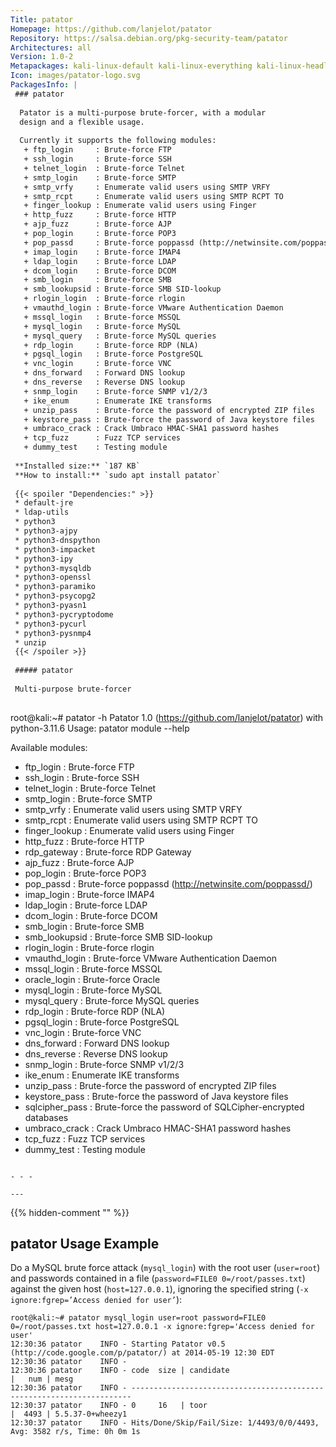 ```yaml
---
Title: patator
Homepage: https://github.com/lanjelot/patator
Repository: https://salsa.debian.org/pkg-security-team/patator
Architectures: all
Version: 1.0-2
Metapackages: kali-linux-default kali-linux-everything kali-linux-headless kali-linux-large kali-tools-passwords kali-tools-web 
Icon: images/patator-logo.svg
PackagesInfo: |
 ### patator
 
  Patator is a multi-purpose brute-forcer, with a modular
  design and a flexible usage.
   
  Currently it supports the following modules:
   + ftp_login     : Brute-force FTP
   + ssh_login     : Brute-force SSH
   + telnet_login  : Brute-force Telnet
   + smtp_login    : Brute-force SMTP
   + smtp_vrfy     : Enumerate valid users using SMTP VRFY
   + smtp_rcpt     : Enumerate valid users using SMTP RCPT TO
   + finger_lookup : Enumerate valid users using Finger
   + http_fuzz     : Brute-force HTTP
   + ajp_fuzz      : Brute-force AJP
   + pop_login     : Brute-force POP3
   + pop_passd     : Brute-force poppassd (http://netwinsite.com/poppassd/)
   + imap_login    : Brute-force IMAP4
   + ldap_login    : Brute-force LDAP
   + dcom_login    : Brute-force DCOM
   + smb_login     : Brute-force SMB
   + smb_lookupsid : Brute-force SMB SID-lookup
   + rlogin_login  : Brute-force rlogin
   + vmauthd_login : Brute-force VMware Authentication Daemon
   + mssql_login   : Brute-force MSSQL
   + mysql_login   : Brute-force MySQL
   + mysql_query   : Brute-force MySQL queries
   + rdp_login     : Brute-force RDP (NLA)
   + pgsql_login   : Brute-force PostgreSQL
   + vnc_login     : Brute-force VNC
   + dns_forward   : Forward DNS lookup
   + dns_reverse   : Reverse DNS lookup
   + snmp_login    : Brute-force SNMP v1/2/3
   + ike_enum      : Enumerate IKE transforms
   + unzip_pass    : Brute-force the password of encrypted ZIP files
   + keystore_pass : Brute-force the password of Java keystore files
   + umbraco_crack : Crack Umbraco HMAC-SHA1 password hashes
   + tcp_fuzz      : Fuzz TCP services
   + dummy_test    : Testing module
 
 **Installed size:** `187 KB`  
 **How to install:** `sudo apt install patator`  
 
 {{< spoiler "Dependencies:" >}}
 * default-jre
 * ldap-utils
 * python3
 * python3-ajpy
 * python3-dnspython
 * python3-impacket
 * python3-ipy
 * python3-mysqldb
 * python3-openssl
 * python3-paramiko
 * python3-psycopg2
 * python3-pyasn1 
 * python3-pycryptodome
 * python3-pycurl
 * python3-pysnmp4
 * unzip
 {{< /spoiler >}}
 
 ##### patator
 
 Multi-purpose brute-forcer
 
 ```
 root@kali:~# patator -h
 Patator 1.0 (https://github.com/lanjelot/patator) with python-3.11.6
 Usage: patator module --help
 
 Available modules:
   + ftp_login     : Brute-force FTP
   + ssh_login     : Brute-force SSH
   + telnet_login  : Brute-force Telnet
   + smtp_login    : Brute-force SMTP
   + smtp_vrfy     : Enumerate valid users using SMTP VRFY
   + smtp_rcpt     : Enumerate valid users using SMTP RCPT TO
   + finger_lookup : Enumerate valid users using Finger
   + http_fuzz     : Brute-force HTTP
   + rdp_gateway   : Brute-force RDP Gateway
   + ajp_fuzz      : Brute-force AJP
   + pop_login     : Brute-force POP3
   + pop_passd     : Brute-force poppassd (http://netwinsite.com/poppassd/)
   + imap_login    : Brute-force IMAP4
   + ldap_login    : Brute-force LDAP
   + dcom_login    : Brute-force DCOM
   + smb_login     : Brute-force SMB
   + smb_lookupsid : Brute-force SMB SID-lookup
   + rlogin_login  : Brute-force rlogin
   + vmauthd_login : Brute-force VMware Authentication Daemon
   + mssql_login   : Brute-force MSSQL
   + oracle_login  : Brute-force Oracle
   + mysql_login   : Brute-force MySQL
   + mysql_query   : Brute-force MySQL queries
   + rdp_login     : Brute-force RDP (NLA)
   + pgsql_login   : Brute-force PostgreSQL
   + vnc_login     : Brute-force VNC
   + dns_forward   : Forward DNS lookup
   + dns_reverse   : Reverse DNS lookup
   + snmp_login    : Brute-force SNMP v1/2/3
   + ike_enum      : Enumerate IKE transforms
   + unzip_pass    : Brute-force the password of encrypted ZIP files
   + keystore_pass : Brute-force the password of Java keystore files
   + sqlcipher_pass : Brute-force the password of SQLCipher-encrypted databases
   + umbraco_crack : Crack Umbraco HMAC-SHA1 password hashes
   + tcp_fuzz      : Fuzz TCP services
   + dummy_test    : Testing module
 ```
 
 - - -
 
---
```

{{% hidden-comment "<!--Do not edit anything above this line-->" %}}

## patator Usage Example

Do a MySQL brute force attack (`mysql_login`) with the root user (`user=root`) and passwords contained in a file (`password=FILE0 0=/root/passes.txt`) against the given host (`host=127.0.0.1`), ignoring the specified string (`-x ignore:fgrep=’Access denied for user’`):

```
root@kali:~# patator mysql_login user=root password=FILE0 0=/root/passes.txt host=127.0.0.1 -x ignore:fgrep='Access denied for user'
12:30:36 patator    INFO - Starting Patator v0.5 (http://code.google.com/p/patator/) at 2014-05-19 12:30 EDT
12:30:36 patator    INFO -
12:30:36 patator    INFO - code  size | candidate                          |   num | mesg
12:30:36 patator    INFO - ----------------------------------------------------------------------
12:30:37 patator    INFO - 0     16   | toor                               |  4493 | 5.5.37-0+wheezy1
12:30:37 patator    INFO - Hits/Done/Skip/Fail/Size: 1/4493/0/0/4493, Avg: 3582 r/s, Time: 0h 0m 1s
```
